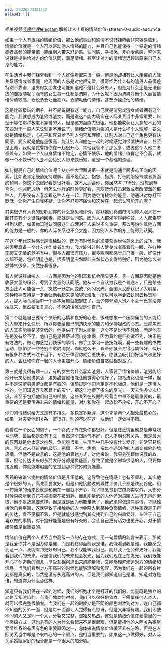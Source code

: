 ```yaml
---
uid: 20220523181742
aliases: []
---
```

相关视频[哔哩哔哩](https://www.bilibili.com/video/BV15F411M7fV?spm_id_from=333.999.0.0)[telegram](https://t.me/c/1796873679/110)
解析让人上瘾的情绪价值-stream-0-audio-aac.m4a

如果一个人有很强的情绪价值，那么他的事业和感情不说开挂吧会非常容易顺利，情绪价值就是一个人可以带动他人情绪的能力，并且自己也能保持一个稳定的情绪或者高频的能量值，能给别人带来舒适感、认同感、幸福感、开心治愈感，整体来说就是提供给对方的价值认同，满足情绪，甚至让对方的情绪远远超越原来自己本身的能力。

在生活当中我们经常看到一个人好像看起来很一般，但是他却拥有让人羡慕的人际关系感情或者家庭，他周围的人总是对他很宠爱，很奇怪为什么有的渣男人品很差特别不靠谱，渣男的女朋友也可能知道他不是什么好男人，但是为什么还是无法自拔的要跟随呢？而有的女生每一任都是渣男，为什么呢？因为渣男对他个人而言情绪价值较高，会说话会让他高兴，会调动他的情绪，甚至会操控他的情绪。

这是比较极端的例子，并不是说拥有这个能力，自己就是渣男或渣女或者拥有这个能力，我就想成为渣男或渣女，而是说这个能力确实在人际关系当中非常重要，以至于哪怕那种极度不靠谱的人，但是这方面能力很强，他都能收获让人意想不到的东西对于一般人来说就更不用说了，情绪价值能力强的人是什么样个人理解，要么就是情绪稳定，心态平和容易给予别人包容和理解，让别人对自己这个角色更有认同感，要么就是他能量很高，能让别人和他在一起的时候感觉到很愉快兴奋，甚至是上瘾，我就是觉得跟你在一起很开心，其他我管不了那么多，或者这个人他二者都兼有，如果一个人自身情绪不稳定，心情不快乐，他的情绪价值肯定不会高，就像一个不快乐的人是不会给别人带来快乐的，这是一个基础的道理。

如何提高自己的情绪价值呢？从小往大里面说第一条就是沟通里面多点正向的因素，比如说肯定鼓励支持理解，而不是否定、抱怨、指责、打击阴阳怪气或者负面的预判，你这个衣服好看是很好看，就不太适合你，你居然考了95分，没想到恭喜你，你减肥成功，但怎么你胖的时候更好看，喜欢贬低打击刺激或者酸溜溜的那种人，几乎没有人喜欢跟这种人在一起，因为他会消耗你的能量，他通过对你打压贬低，让你产生自我怀疑，让你不舒服不痛快和这种在一起怎么可能开心呢？

其实很少有人真的想听到你的什么意见和评价，除非他们真诚的询问你人跟人在一起其实有个关键性的因素，那就是认同感。因为人人都渴望得到称赞，人人都希望得到认同，如果你知道认同感这个心理对于人来说多么重要，那么哪怕你其他方面的能力是一般的，你的人际关系也不会太差，因为别人从你的身上能得到认同。

在这个年代这种感觉是很稀缺的，因为有时候你必须要获得世俗意义上的成功，我必须要具备一个什么才华或者能力，我才能够让别人赞美或者高看我一眼，在各种无聊又无情的竞争当中，很多人都很有压力，很多瞬间都感觉自己很一般，好像什么都不是，包括明星也是，很多明星突然爆红突然状态变得特别好，因为他怎么突然帅气很多，突然好看很多。

有人就说红旗咬人，一方面是因为他的财富和机会明显更多，另一方面原因就是他收获大量的粉丝，得到了大量的认同感。他从一个自认为我是个普通人，只是某些方面比人可能强一点，突然一跃之间变成了闪闪发光，全国人民都认识了大明星，这种精神支持是一定会让他看起来更加容光焕发，所以可以学会去认同去称赞别人，那人际关系当中一个基本解题就把握住了，至少你夸别人别人不会一巴掌给你抽过来，当然要发自真心，不然的话难受是你自己。

第二个就是自己要有个快乐的心情和良好的心态，很难想象一个压抑痛苦的人能给别人带来什么快乐，所以你要给自己制造快乐的能力和保持坦然的心态。压抑焦虑的人其实能量是非常低的，他提供不了别人能量，这个不是说他不想给，而是他实在是没有给不了。他自己是泥菩萨过河自身难保，因为真的是臣妾做不到，快乐是有方法的，做让你感觉到快乐的事情，做手工学习一些技能啊，看一些有趣的书做运动，哪怕买一些特别治愈的海报，你就这么干，看着你就会觉得心情很好，快乐有很多种方式专注于当下，专注于体验你就会更快乐，你就会吸引到好运气和更好的人，会让和你在一起的人也更加开心，情绪价值自然就相对高了。

第三就是变得有趣一点，有的女生为什么喜欢渣男，人家要了情绪价值，渣男能给他开玩笑给他讲笑话，渣男甜言蜜语能让他觉得心情好了，包括渣女也是一样，但并不是说渣男男渣女都是有趣的，但前提是他们肯定是不死板的，他们是一定懂人性的。他们知道浮去家具上的灰尘，把这个地擦了多么的反光，一天去倒多少次垃圾，甚至于包括他们自己的样貌，这些关系在长期的经营当中都不是最重要的，最重要的还是要传递出来的情绪和能量，对方和你在一起放松不放松，开心不开心？

你们的情绪供给方式是有多持久、多稳定多新鲜，这个才是两个人相处最核心的。如果一对夫妻他们关系一直很好，别的不说在这一块他们一定做得不错。

我看过一个反面的例子，一个女孩子外在条件都很好，但是在感情里他总是非常吃亏弱势，最后都是没有下文，当然这个跟运气不好，识人不明也有关系，但是最大的原因就是他太喜欢抱怨，负能量很重，生活当中几乎没有什么爱好，非常容易焦虑，喜欢对人倾诉他的经历、冤屈、不幸、焦虑，把每个遇到他的人都变成他的垃圾桶，但他不是故意的，这是他的表达方式，对他来说，我只是在跟你说我的故事，但他传达出来的东西大部分都是负能量，导致了他是个磁场很低的人，只要你接近他，你就能够明显的感觉到那种微妙的负能量。

客观的来说它提供的情绪价值是非常低的，这导致他在情感上也有不顺利，其实他是个很好的人，真诚善良友好，但是和他接触过的异性评价几乎都是跌到谷底。用一句简单的话来说就是和他在一起就不开心，除了能感觉到它的真实以外，大部分时候只感觉到自己在被掏空在被消耗，而且能量低的人他还对周围人进行无声的索取，他不是故意要这样，但是就是因为他能量低了，他必须得做这件事情，才能维持他自身平衡，这就导致了接触他的人也会陷入到某种负面情绪，这种东西是无声的传达，看不见摸不着，但是就能够感觉到其实找到自己的兴趣爱好，专注于自己喜欢做的事情，对于提升能量是很有好处的，会让自己更有活力也更开心，对于情绪价值是很重要的。

情绪价值在两个人关系当中高级一点的存在方式，用一句爱情的名言来表示，那就是我爱你并不是因为你是谁，而是我在你面前我是谁，我能看到我是谁，我能感受到这一点。我能看到更好的自己，我不仅能做我自己，而且我正在变得更好，我能看到我们的未来，我坚信我们的未来也会发光，因为我们现在正在发光，我们既能开心了创造新的观点，享受互相创造出来的能量场，又能够理解渗透对方的情绪和信息，当我们看到对方不高兴的时候也能够理解和包容，因为我们在一起的所有片刻都是真实的，当然是没有永远高兴的人，但是我们都知道自己是谁，知道对方是谁，知道你为什么会这样。

知道只有我们俩在一起的时候，我们的细胞才全是打开的我们的，能量既是独立的又是互相渲染的。当我们独立的时候，我们可以很好的独立，不需要任何人介入，就可以很完整很愉悦。当我们在一起的时候又是不同的颜色刺激到对方，连自己都不知道的另外一面，但是每一面都让人觉得有点惊讶，但是又非常有趣，我们即使不同的人又是同一个人，分裂又完整，孤独又热烈，这就是情绪价值在爱情里的一个高级方式，这也是有的人为什么看起来不是很起眼，但是能把他的人际关系家庭爱情维系的有声有色的重要原因之一，总体来说情绪价值很容易被忽略，但是在人际关系当中却是个很核心的一个重点，是相当重要的，如果这一点做得好，对人际关系婚姻家庭的经营都是一个很大的加分项。